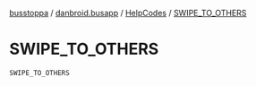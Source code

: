 [busstoppa](../../index.md) / [danbroid.busapp](../index.md) / [HelpCodes](index.md) / [SWIPE_TO_OTHERS](./-s-w-i-p-e_-t-o_-o-t-h-e-r-s.md)

# SWIPE_TO_OTHERS

`SWIPE_TO_OTHERS`